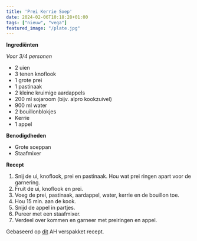 ```yaml
---
title: 'Prei Kerrie Soep'
date: 2024-02-06T10:18:28+01:00
tags: ["nieuw", "vega"]
featured_image: "/plate.jpg"
---
```


**Ingrediënten**

*Voor 3/4 personen*
- 2 uien
- 3 tenen knoflook
- 1 grote prei
- 1 pastinaak
- 2 kleine kruimige aardappels
- 200 ml sojaroom (bijv. alpro kookzuivel)
- 900 ml water
- 2 bouillonblokjes
- Kerrie
- 1 appel

**Benodigdheden**
- Grote soeppan
- Staafmixer

**Recept**
1. Snij de ui, knoflook, prei en pastinaak. Hou wat prei ringen apart voor de garnering.
2. Fruit de ui, knoflook en prei.
3. Voeg de prei, pastinaak, aardappel, water, kerrie en de bouillon toe.
4. Hou 15 min. aan de kook.
5. Snijd de appel in partjes.
6. Pureer met een staafmixer.
7. Verdeel over kommen en garneer met preiringen en appel.

Gebaseerd op [dit](https://www.ah.nl/allerhande/recept/R-R1199352/ah-excellent-verspakket-prei-kerrie-soep) AH verspakket recept.
